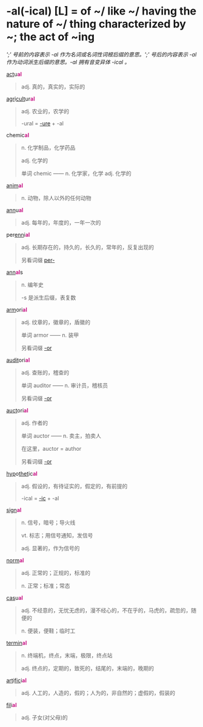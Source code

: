 # -al(-ical) [L] = of ~/ like ~/ having the nature of ~/ thing characterized by ~; the act of ~ing

*';' 号前的内容表示 -al 作为名词或名词性词根后缀的意思。';' 号后的内容表示 -al 作为动词派生后缀的意思。-al 拥有音变异体 -ical 。*

[act](_act_.md)u<b style="color: #C71585;">al</b>
> adj. 真的，真实的，实际的

[agr](_agr_.md)i[cult](_cult_.md)ur<b style="color: #C71585;">al</b>
> adj. 农业的，农学的
>
> -ural = [-ure](-ure.md) + -al

chemic<b style="color: #C71585;">al</b>
> n. 化学制品，化学药品
>
> adj. 化学的
>
> 单词 chemic —— n. 化学家，化学 adj. 化学的

[anim](_anim_.md)<b style="color: #C71585;">al</b>
> n. 动物，除人以外的任何动物

[ann](_ann_.md)u<b style="color: #C71585;">al</b>
> adj. 每年的，年度的，一年一次的

per[enn](_ann_.md)i<b style="color: #C71585;">al</b>
> adj. 长期存在的，持久的，长久的，常年的，反复出现的
>
> 另看词缀 [per-](per-.md)

[ann](_ann_.md)<b style="color: #C71585;">al</b>s
> n. 编年史
>
> -s 是派生后缀，表复数

[arm](_arm_.md)ori<b style="color: #C71585;">al</b>
> adj. 纹章的，徽章的，盾徽的
>
> 单词 armor —— n. 装甲
>
> 另看词缀 [-or](-or.md)

[audit](_aud_.md)ori<b style="color: #C71585;">al</b>
> adj. 查账的，稽查的
>
> 单词 auditor —— n. 审计员，稽核员
>
> 另看词缀 [-or](-or.md)

[auct](_aug_.md)ori<b style="color: #C71585;">al</b>
> adj. 作者的
>
> 单词 auctor —— n.	卖主，拍卖人
>
> 在这里，auctor = author
>
> 另看词缀 [-or](-or.md)

[hyp](hyp-.md)o[thet](_thet_.md)ic<b style="color: #C71585;">al</b>
> adj. 假设的，有待证实的，假定的，有前提的
>
> -ical = [-ic](-ic.md) + -al

[sign](_sign_.md)<b style="color: #C71585;">al</b>
> n. 信号，暗号；导火线
>
> vt. 标志；用信号通知，发信号
>
> adj. 显著的，作为信号的

[norm](_norm_.md)<b style="color: #C71585;">al</b>
> adj. 正常的；正规的，标准的
>
> n. 正常；标准；常态

[cas](_cad_.md)u<b style="color: #C71585;">al</b>
> adj. 不经意的，无忧无虑的，漫不经心的，不在乎的，马虎的，疏忽的，随便的
>
> n. 便装，便鞋；临时工

[termin](_term_.md)<b style="color: #C71585;">al</b>
> n. 终端机，终点，末端，极限，终点站
>
> adj. 终点的，定期的，致死的，结尾的，末端的，晚期的

[art](_art_.md)i[fic](_fic_.md)i<b style="color: #C71585;">al</b>
> adj. 人工的，人造的，假的；人为的，非自然的；虚假的，假装的

[fil](_fil_.md)i<b style="color: #C71585;">al</b>
> adj. 子女(对父母)的
